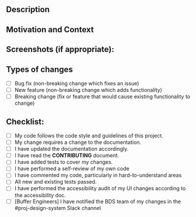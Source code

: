 <!--- Provide a general summary of your changes in the Title above -->

## Description
<!--- Describe your changes in detail -->

## Motivation and Context
<!--- Why is this change required? What problem does it solve? -->
<!--- If it fixes an open issue, please link to the issue here. -->

## Screenshots (if appropriate):

## Types of changes
<!--- What types of changes does your code introduce? Put an `x` in all the boxes that apply: -->
- [ ] Bug fix (non-breaking change which fixes an issue)
- [ ] New feature (non-breaking change which adds functionality)
- [ ] Breaking change (fix or feature that would cause existing functionality to change)

## Checklist:
<!--- Go over all the following points, and put an `x` in all the boxes that apply. -->
<!--- If you're unsure about any of these, don't hesitate to ask. We're here to help! -->
- [ ] My code follows the code style and guidelines of this project. <!--- Link to Standards file coming soon. -->
- [ ] My change requires a change to the documentation.
- [ ] I have updated the documentation accordingly.
- [ ] I have read the **CONTRIBUTING** document.
- [ ] I have added tests to cover my changes.
- [ ] I have performed a self-review of my own code
- [ ] I have commented my code, particularly in hard-to-understand areas
- [ ] All new and existing tests passed.
- [ ] I have performed the accessibility audit of my UI changes according to the accessibility doc. <!--- Link to Accessibility Standards file coming soon. -->
- [ ] [Buffer Engineers] I have notified the BDS team of my changes in the #proj-design-system Slack channel
